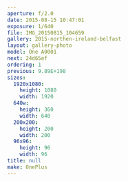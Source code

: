 ```yaml
---
aperture: f/2.0
date: 2015-08-15 10:47:01
exposure: 1/640
file: IMG_20150815_104659
gallery: 2015-northen-ireland-belfast
layout: gallery-photo
model: One A0001
next: 24d65ef
ordering: 1
previous: 9.89E+198
sizes:
  1920x1080:
    height: 1080
    width: 1920
  640w:
    height: 360
    width: 640
  200x200:
    height: 200
    width: 200
  96x96:
    height: 96
    width: 96
title: null
make: OnePlus
---
```

